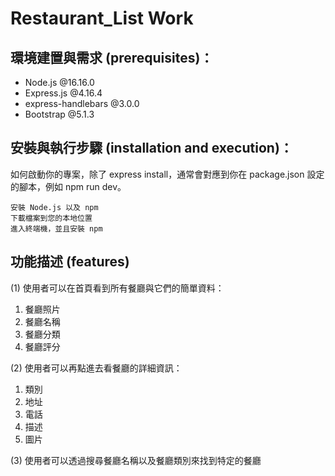 # Restaurant_List Work



## 環境建置與需求 (prerequisites)：

* Node.js @16.16.0
* Express.js @4.16.4
* express-handlebars @3.0.0
* Bootstrap @5.1.3

## 安裝與執行步驟 (installation and execution)：

如何啟動你的專案，除了 express install，通常會對應到你在 package.json 設定的腳本，例如 npm run dev。
```
安裝 Node.js 以及 npm
下載檔案到您的本地位置
進入終端機，並且安裝 npm
```

## 功能描述 (features)

(1) 使用者可以在首頁看到所有餐廳與它們的簡單資料：

1. 餐廳照片
2. 餐廳名稱
3. 餐廳分類
4. 餐廳評分

(2) 使用者可以再點進去看餐廳的詳細資訊：

1. 類別
2. 地址
3. 電話
4. 描述
5. 圖片

(3) 使用者可以透過搜尋餐廳名稱以及餐廳類別來找到特定的餐廳

